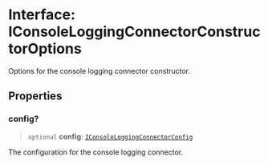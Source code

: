 # Interface: IConsoleLoggingConnectorConstructorOptions

Options for the console logging connector constructor.

## Properties

### config?

> `optional` **config**: [`IConsoleLoggingConnectorConfig`](IConsoleLoggingConnectorConfig.md)

The configuration for the console logging connector.
